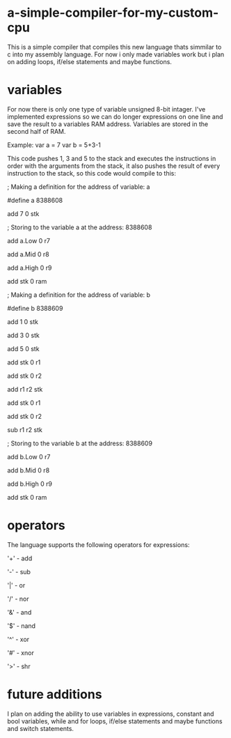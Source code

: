 # a-simple-compiler-for-my-custom-cpu
This is a simple compiler that compiles this new language thats simmilar to c into my assembly language.
For now i only made variables work but i plan on adding loops, if/else statements and maybe functions.

# variables
For now there is only one type of variable unsigned 8-bit intager.
I've implemented expressions so we can do longer expressions on one line and save the result to a variables RAM address.
Variables are stored in the second half of RAM.

Example:
var a = 7
var b = 5+3-1

This code pushes 1, 3 and 5 to the stack and executes the instructions in order with the arguments from the stack, it also pushes the result of every instruction to the stack, so this code would compile to this:


; Making a definition for the address of variable: a

#define a 8388608

add 7 0 stk

; Storing to the variable a at the address: 8388608

add a.Low 0 r7

add a.Mid 0 r8

add a.High 0 r9

add stk 0 ram

; Making a definition for the address of variable: b

#define b 8388609

add 1 0 stk

add 3 0 stk

add 5 0 stk

add stk 0 r1

add stk 0 r2

add r1 r2 stk

add stk 0 r1

add stk 0 r2

sub r1 r2 stk

; Storing to the variable b at the address: 8388609

add b.Low 0 r7

add b.Mid 0 r8

add b.High 0 r9

add stk 0 ram


# operators
The language supports the following operators for expressions:

'+' - add

'-' - sub

'|' - or

'/' - nor

'&' - and

'$' - nand

'^' - xor

'#' - xnor

'>' - shr


# future additions
I plan on adding the ability to use variables in expressions, constant and bool variables, while and for loops, if/else statements and maybe functions and switch statements.

